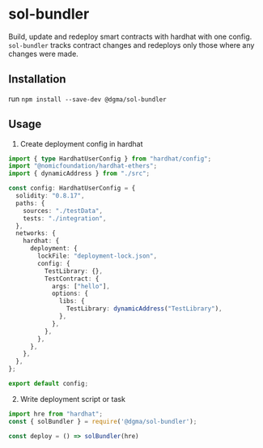# sol-bundler
Build, update and redeploy smart contracts with hardhat with one config.
`sol-bundler` tracks contract changes and redeploys only those where any changes were made.

## Installation
run `npm install --save-dev @dgma/sol-bundler`
## Usage
1. Create deployment config in hardhat
```ts
import { type HardhatUserConfig } from "hardhat/config";
import "@nomicfoundation/hardhat-ethers";
import { dynamicAddress } from "./src";

const config: HardhatUserConfig = {
  solidity: "0.8.17",
  paths: {
    sources: "./testData",
    tests: "./integration",
  },
  networks: {
    hardhat: {
      deployment: {
        lockFile: "deployment-lock.json",
        config: {
          TestLibrary: {},
          TestContract: {
            args: ["hello"],
            options: {
              libs: {
                TestLibrary: dynamicAddress("TestLibrary"),
              },
            },
          },
        },
      },
    },
  },
};

export default config;
```
2. Write deployment script or task
```ts
import hre from "hardhat";
const { solBundler } = require('@dgma/sol-bundler');

const deploy = () => solBundler(hre)
```